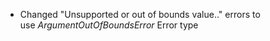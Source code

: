 

-   Changed "Unsupported or out of bounds value.." errors to use _ArgumentOutOfBoundsError_ Error type 

